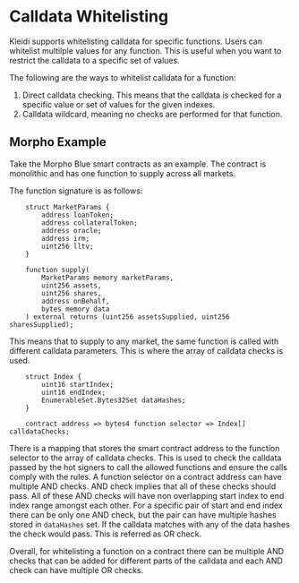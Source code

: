 # Calldata Whitelisting

Kleidi supports whitelisting calldata for specific functions. Users can whitelist multilple values for any function. This is useful when you want to restrict the calldata to a specific set of values.

The following are the ways to whitelist calldata for a function:

1. Direct calldata checking. This means that the calldata is checked for a specific value or set of values for the given indexes.
2. Calldata wildcard, meaning no checks are performed for that function.

## Morpho Example

Take the Morpho Blue smart contracts as an example. The contract is monolithic and has one function to supply across all markets.

The function signature is as follows:

```solidity
    struct MarketParams {
        address loanToken;
        address collateralToken;
        address oracle;
        address irm;
        uint256 lltv;
    }

    function supply(
        MarketParams memory marketParams,
        uint256 assets,
        uint256 shares,
        address onBehalf,
        bytes memory data
    ) external returns (uint256 assetsSupplied, uint256 sharesSupplied);
```

This means that to supply to any market, the same function is called with different calldata parameters. This is where the array of calldata checks is used.

```solidity
    struct Index {
        uint16 startIndex;
        uint16 endIndex;
        EnumerableSet.Bytes32Set dataHashes;
    }

    contract address => bytes4 function selector => Index[] calldataChecks;
```

There is a mapping that stores the smart contract address to the function selector to the array of calldata checks. This is used to check the calldata passed by the hot signers to call the allowed functions and ensure the calls comply with the rules. A function selector on a contract address can have multiple AND checks. AND check implies that all of these checks should pass. All of these AND checks will have non overlapping start index to end index range amongst each other. For a specific pair of start and end index there can be only one AND check, but the pair can have multiple hashes stored in `dataHashes` set. If the calldata matches with any of the data hashes the check would pass. This is referred as OR check.

Overall, for whitelisting a function on a contract there can be multiple AND checks that can be added for different parts of the calldata and each AND check can have multiple OR checks.